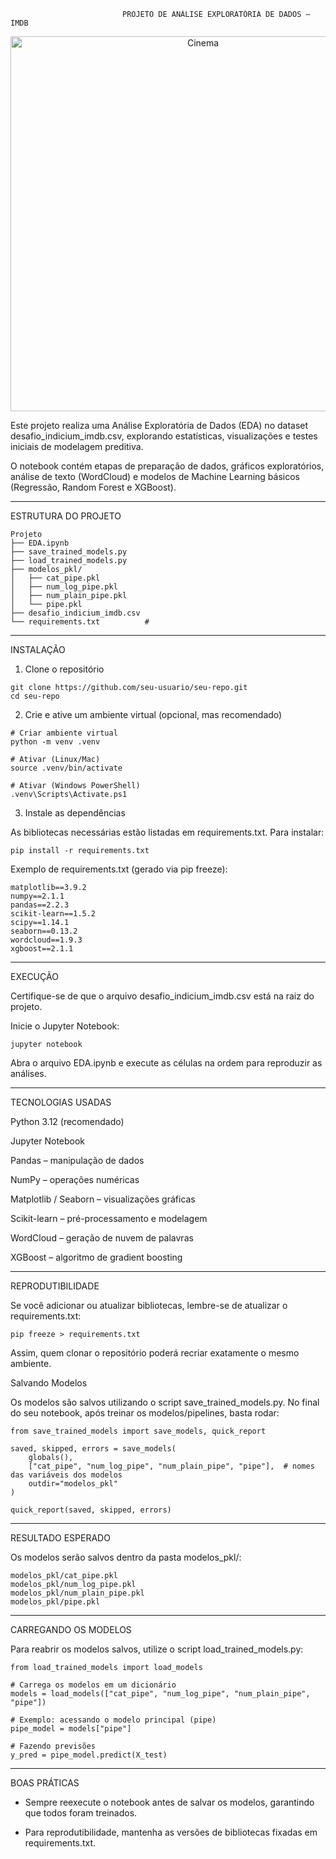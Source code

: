                              PROJETO DE ANÁLISE EXPLORATÓRIA DE DADOS – IMDB

<p align="center">
  <img src="images/mao-segurando-objetos-de-entretenimento-isolados.jpg" alt="Cinema" width="600"/>
</p>


Este projeto realiza uma Análise Exploratória de Dados (EDA) no dataset desafio_indicium_imdb.csv, explorando estatísticas, visualizações e testes iniciais de modelagem preditiva.

O notebook contém etapas de preparação de dados, gráficos exploratórios, análise de texto (WordCloud) e modelos de Machine Learning básicos (Regressão, Random Forest e XGBoost).

---

ESTRUTURA DO PROJETO
```
Projeto
├── EDA.ipynb                
├── save_trained_models.py    
├── load_trained_models.py   
├── modelos_pkl/              
│   ├── cat_pipe.pkl
│   ├── num_log_pipe.pkl
│   ├── num_plain_pipe.pkl
│   └── pipe.pkl
├── desafio_indicium_imdb.csv
└── requirements.txt          #
```

---
INSTALAÇÃO
1. Clone o repositório
```
git clone https://github.com/seu-usuario/seu-repo.git
cd seu-repo
```

2. Crie e ative um ambiente virtual (opcional, mas recomendado)
```
# Criar ambiente virtual
python -m venv .venv

# Ativar (Linux/Mac)
source .venv/bin/activate

# Ativar (Windows PowerShell)
.venv\Scripts\Activate.ps1
```

3. Instale as dependências

As bibliotecas necessárias estão listadas em requirements.txt. Para instalar:
```
pip install -r requirements.txt
```

Exemplo de requirements.txt (gerado via pip freeze):
```
matplotlib==3.9.2
numpy==2.1.1
pandas==2.2.3
scikit-learn==1.5.2
scipy==1.14.1
seaborn==0.13.2
wordcloud==1.9.3
xgboost==2.1.1
```
---
EXECUÇÃO

Certifique-se de que o arquivo desafio_indicium_imdb.csv está na raiz do projeto.

Inicie o Jupyter Notebook:
```
jupyter notebook
```

Abra o arquivo EDA.ipynb e execute as células na ordem para reproduzir as análises.


---


TECNOLOGIAS USADAS

Python 3.12 (recomendado)

Jupyter Notebook

Pandas – manipulação de dados

NumPy – operações numéricas

Matplotlib / Seaborn – visualizações gráficas

Scikit-learn – pré-processamento e modelagem

WordCloud – geração de nuvem de palavras

XGBoost – algoritmo de gradient boosting

---
REPRODUTIBILIDADE

Se você adicionar ou atualizar bibliotecas, lembre-se de atualizar o requirements.txt:
```
pip freeze > requirements.txt
```

Assim, quem clonar o repositório poderá recriar exatamente o mesmo ambiente.

Salvando Modelos

Os modelos são salvos utilizando o script save_trained_models.py.
No final do seu notebook, após treinar os modelos/pipelines, basta rodar:
```
from save_trained_models import save_models, quick_report

saved, skipped, errors = save_models(
    globals(),
    ["cat_pipe", "num_log_pipe", "num_plain_pipe", "pipe"],  # nomes das variáveis dos modelos
    outdir="modelos_pkl"
)

quick_report(saved, skipped, errors)
```

---
RESULTADO ESPERADO

Os modelos serão salvos dentro da pasta modelos_pkl/:
```
modelos_pkl/cat_pipe.pkl
modelos_pkl/num_log_pipe.pkl
modelos_pkl/num_plain_pipe.pkl
modelos_pkl/pipe.pkl
```

---
CARREGANDO OS MODELOS

Para reabrir os modelos salvos, utilize o script load_trained_models.py:
```
from load_trained_models import load_models

# Carrega os modelos em um dicionário
models = load_models(["cat_pipe", "num_log_pipe", "num_plain_pipe", "pipe"])

# Exemplo: acessando o modelo principal (pipe)
pipe_model = models["pipe"]

# Fazendo previsões
y_pred = pipe_model.predict(X_test)
```

---
BOAS PRÁTICAS

- Sempre reexecute o notebook antes de salvar os modelos, garantindo que todos foram treinados.

- Para reprodutibilidade, mantenha as versões de bibliotecas fixadas em requirements.txt.
